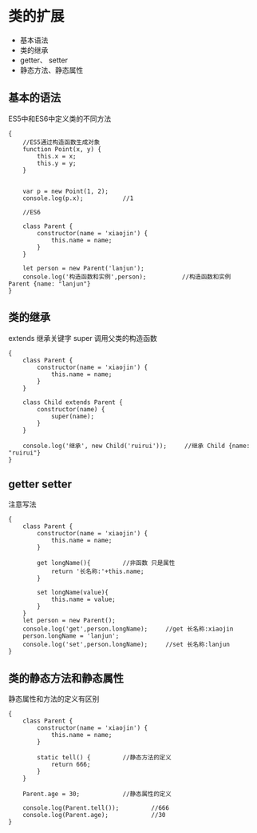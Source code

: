 # 类的扩展
* 基本语法
* 类的继承
* getter、 setter
* 静态方法、静态属性


## 基本的语法
ES5中和ES6中定义类的不同方法
```
{
	//ES5通过构造函数生成对象
	function Point(x, y) {
		this.x = x;
		this.y = y;
	}


	var p = new Point(1, 2);
	console.log(p.x);			//1

	//ES6

	class Parent {
		constructor(name = 'xiaojin') {
			this.name = name;
		}
	}

	let person = new Parent('lanjun');
	console.log('构造函数和实例',person);			//构造函数和实例 Parent {name: "lanjun"}
}
```


## 类的继承
extends 继承关键字
super 调用父类的构造函数

```
{
	class Parent {
		constructor(name = 'xiaojin') {
			this.name = name;
		}
	}

	class Child extends Parent {
		constructor(name) {
			super(name);
		}
	}

	console.log('继承', new Child('ruirui'));		//继承 Child {name: "ruirui"}
}
```


## getter setter
注意写法

```
{
	class Parent {
		constructor(name = 'xiaojin') {
			this.name = name;
		}

		get longName(){			//非函数 只是属性
			return '长名称:'+this.name;
		}

		set longName(value){
			this.name = value;
		}
	}
	let person = new Parent();
	console.log('get',person.longName);		//get 长名称:xiaojin
	person.longName = 'lanjun';
	console.log('set',person.longName);		//set 长名称:lanjun
}
```


## 类的静态方法和静态属性
静态属性和方法的定义有区别

```
{
	class Parent {
		constructor(name = 'xiaojin') {
			this.name = name;
		}

		static tell() {			//静态方法的定义
			return 666;
		}
	}

	Parent.age = 30;			//静态属性的定义

	console.log(Parent.tell());			//666
	console.log(Parent.age);			//30
}
```
